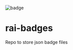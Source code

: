 ![badge](https://img.shields.io/endpoint?url=https://github.com/NoorShamasneh/rai-badges/blob/main/test-badge.json)
# rai-badges
Repo to store json badge files
